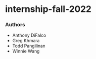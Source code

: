 # internship-fall-2022

### Authors

- Anthony DiFalco
- Greg Khmara
- Todd Pangilinan
- Winnie Wang